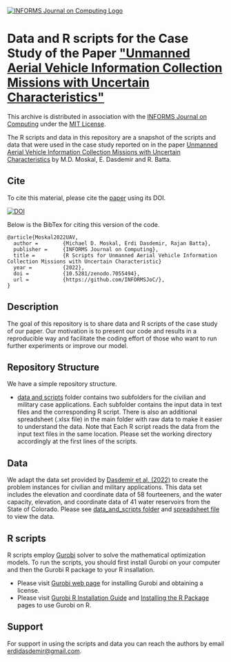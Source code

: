 [![INFORMS Journal on Computing Logo](https://INFORMSJoC.github.io/logos/INFORMS_Journal_on_Computing_Header.jpg)](https://pubsonline.informs.org/journal/ijoc)

# Data and R scripts for the Case Study of the Paper ["Unmanned Aerial Vehicle Information Collection Missions with Uncertain Characteristics"](https://doi.org/10.1287/ijoc.2022.1245)

This archive is distributed in association with the [INFORMS Journal on Computing](https://pubsonline.informs.org/journal/ijoc) under the [MIT License](LICENSE).

The R scripts and data in this repository are a snapshot of the scripts and data that were used in the case study reported on in the paper
[Unmanned Aerial Vehicle Information Collection Missions with Uncertain Characteristics](https://doi.org/) by M.D. Moskal, E. Dasdemir and R. Batta.


## Cite
To cite this material, please cite the [paper](https://doi.org/) using its DOI.

[![DOI](https://zenodo.org/badge/529982067.svg)](https://zenodo.org/badge/latestdoi/529982067)

Below is the BibTex for citing this version of the code.

```
@article{Moskal2022UAV,
  author =        {Michael D. Moskal, Erdi Dasdemir, Rajan Batta},
  publisher =     {INFORMS Journal on Computing},
  title =         {R Scripts for Unmanned Aerial Vehicle Information Collection Missions with Uncertain Characteristic}
  year =          {2022},
  doi =           {10.5281/zenodo.7055494},
  url =           {https://github.com/INFORMSJoC/},
}  
```

## Description

The goal of this repository is to share data and R scripts of the case study of our paper.  Our motivation is to present our code and results in a reproducible way and facilitate the coding effort of those who want to run further experiments or improve our model.

## Repository Structure
We have a simple repository structure.

- [data and scripts](data_and_scripts) folder contains two subfolders for the civilian and military case applications. Each subfolder contains the input data in text files and the corresponding R script. There is also an additional spreadsheet (.xlsx file) in the main folder with raw data to make it easier to understand the data. Note that Each R script reads the data from the input text files in the same location. Please set the working directory accordingly at the first lines of the scripts.

## Data
We adapt the data set provided by [Dasdemir et al. (2022)](https://doi.org/10.1016/j.cor.2022.105882) to create the problem instances for civilian and military applications. This data set includes the elevation and coordinate data of 58 fourteeners, and the water capacity, elevation, and coordinate data of 41 water reservoirs from the State of Colorado. Please see [data_and_scripts folder](data_and_scripts) and [spreadsheet file](data_and_scripts/colorado-data-for-uav-case-study.xlsx) to view the data.

## R scripts
R scripts employ [Gurobi](www.gurobi.com) solver to solve the mathematical optimization models. To run the scripts, you should first install Gurobi on your computer and then the Gurobi R package to your R insallation.

- Please visit [Gurobi web page](https://www.gurobi.com/) for installing Gurobi and obtaining a license.
-  Please visit [Gurobi R Installation Guide](https://cran.r-project.org/web/packages/prioritizr/vignettes/gurobi_installation.html) and [Installing the R Package](https://www.gurobi.com/documentation/9.5/quickstart_windows/r_ins_the_r_package.html) pages to use Gurobi on R.

## Support
For support in using the scripts and data you can reach the authors by email erdidasdemir@gmail.com.
